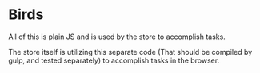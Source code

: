 # Birds

All of this is plain JS and is used by the store to accomplish tasks.

The store itself is utilizing this separate code (That should be compiled by gulp, and tested separately) to accomplish tasks in the browser.

